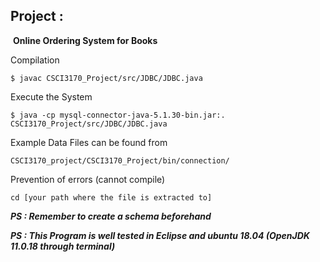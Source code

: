 ## 										Project :

​										**Online Ordering System for Books** 

Compilation

`$ javac CSCI3170_Project/src/JDBC/JDBC.java`

Execute the System

`$ java -cp mysql-connector-java-5.1.30-bin.jar:. CSCI3170_Project/src/JDBC/JDBC.java `

Example Data Files can be found from

`CSCI3170_project/CSCI3170_Project/bin/connection/`

Prevention of errors (cannot compile)

`cd [your path where the file is extracted to]`




***PS : Remember to create a schema beforehand***

***PS : This Program is well tested in Eclipse and ubuntu 18.04 (OpenJDK 11.0.18 through terminal)***
